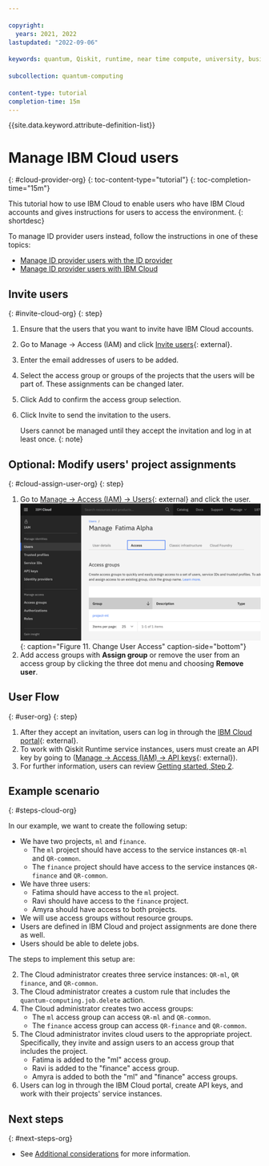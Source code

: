 ```yaml
---

copyright:
  years: 2021, 2022
lastupdated: "2022-09-06"

keywords: quantum, Qiskit, runtime, near time compute, university, business, organization

subcollection: quantum-computing

content-type: tutorial
completion-time: 15m
---
```


{{site.data.keyword.attribute-definition-list}}

# Manage IBM Cloud users
{: #cloud-provider-org}
{: toc-content-type="tutorial"}
{: toc-completion-time="15m"}

This tutorial how to use IBM Cloud to enable users who have IBM Cloud accounts and gives instructions for users to access the environment.
{: shortdesc}

To manage ID provider users instead, follow the instructions in one of these topics:

* [Manage ID provider users with the ID provider](/docs/quantum-computing?topic=quantum-computing-appid-org)
* [Manage ID provider users with IBM Cloud](/docs/quantum-computing?topic=quantum-computing-appid-cloud-org)

## Invite users
{: #invite-cloud-org}
{: step}

1. Ensure that the users that you want to invite have IBM Cloud accounts.
2. Go to Manage → Access (IAM) and click [Invite users](https://cloud.ibm.com/iam/users/invite_users){: external}.
3. Enter the email addresses of users to be added.
4. Select the access group or groups of the projects that the users will be part of. These assignments can be changed later.
5. Click Add to confirm the access group selection.
6. Click Invite to send the invitation to the users.

   Users cannot be managed until they accept the invitation and log in at least once.
   {: note}

## Optional: Modify users' project assignments
{: #cloud-assign-user-org}
{: step}

1. Go to [Manage → Access (IAM) → Users](https://cloud.ibm.com/iam/users){: external} and click the user.
   ![Change User Access](images/org-guide-manage-user.png "Change User Access"){: caption="Figure 11. Change User Access" caption-side="bottom"}
2. Add access groups with **Assign group** or remove the user from an access group by clicking the three dot menu and choosing **Remove user**.

## User Flow
{: #user-org}
{: step}

1. After they accept an invitation, users can log in through the [IBM Cloud portal](https://cloud.ibm.com/){: external}.
2. To work with Qiskit Runtime service instances, users must create an API key by going to ([Manage → Access (IAM) → API keys](https://cloud.ibm.com/iam/apikeys){: external}).
3. For further information, users can review [Getting started, Step 2](/docs/quantum-computing?topic=quantum-computing-quickstart#install-packages).

## Example scenario
{: #steps-cloud-org}

In our example, we want to create the following setup:

* We have two projects, `ml` and `finance`.
   * The `ml` project should have access to the service instances `QR-ml` and `QR-common`.
   * The `finance` project should have access to the service instances `QR-finance` and `QR-common`.
* We have three users:
   * Fatima should have access to the `ml` project.
   * Ravi should have access to the `finance` project.
   * Amyra should have access to both projects.
* We will use access groups without resource groups.
* Users are defined in IBM Cloud and project assignments are done there as well.
* Users should be able to delete jobs.

The steps to implement this setup are:

2. The Cloud administrator creates three service instances: `QR-ml`, `QR finance`, and `QR-common`.
3. The Cloud administrator creates a custom rule that includes the `quantum-computing.job.delete` action.
1. The Cloud administrator creates two access groups:
   * The `ml` access group can access `QR-ml` and `QR-common`.
   * The `finance` access group can access `QR-finance` and `QR-common`.
1. The Cloud administrator invites cloud users to the appropriate project.  Specifically, they invite and assign users to an access group that includes the project.
   * Fatima is added to the "ml" access group.
   * Ravi is added to the "finance" access group.
   * Amyra is added to both the "ml" and "finance" access groups.
1. Users can log in through the IBM Cloud portal, create API keys, and work with their projects' service instances.

## Next steps
{: #next-steps-org}

* See [Additional considerations](/docs/quantum-computing?topic=quantum-computing-considerations-org) for more information.
